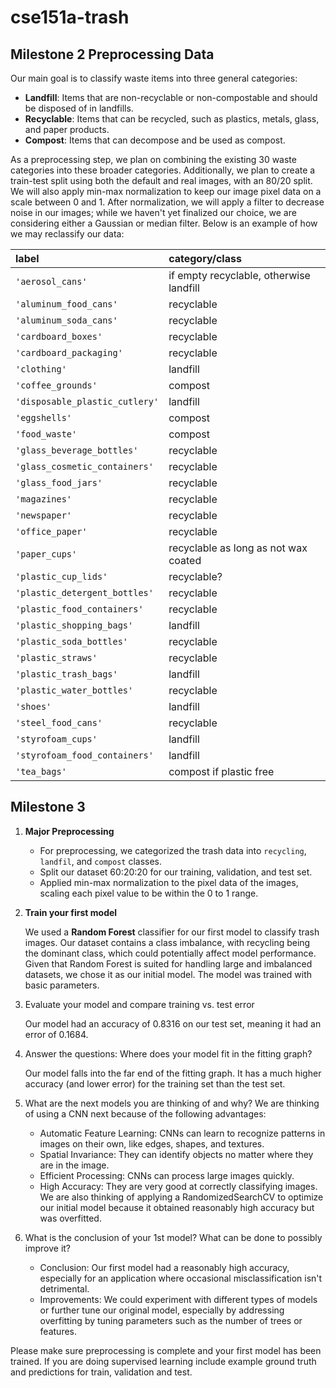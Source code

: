 # cse151a-trash
## Milestone 2 Preprocessing Data

Our main goal is to classify waste items into three general categories: 
* **Landfill**: Items that are non-recyclable or non-compostable and should be disposed of in landfills. 
* **Recyclable**: Items that can be recycled, such as plastics, metals, glass, and paper products.
* **Compost**: Items that can decompose and be used as compost.

As a preprocessing step, we plan on combining the existing 30 waste categories into these broader categories. Additionally, we plan to create a train-test split using both the default and real images, with an 80/20 split. We will also apply min-max normalization to keep our image pixel data on a scale between 0 and 1. After normalization, we will apply a filter to decrease noise in our images; while we haven't yet finalized our choice, we are considering either a Gaussian or median filter. Below is an example of how we may reclassify our data:

| label | category/class |
|:------|:---------------|
| `'aerosol_cans'` | if empty recyclable, otherwise landfill |
| `'aluminum_food_cans'` | recyclable |
| `'aluminum_soda_cans'` | recyclable |
| `'cardboard_boxes'` | recyclable |
| `'cardboard_packaging'` | recyclable |
| `'clothing'` | landfill |
| `'coffee_grounds'` | compost |
| `'disposable_plastic_cutlery'` | landfill |
| `'eggshells'` | compost |
| `'food_waste'` | compost |
| `'glass_beverage_bottles'` | recyclable |
| `'glass_cosmetic_containers'` | recyclable |
| `'glass_food_jars'` | recyclable |
| `'magazines'` | recyclable |
| `'newspaper'` | recyclable |
| `'office_paper'` | recyclable |
| `'paper_cups'` | recyclable as long as not wax coated |
| `'plastic_cup_lids'` | recyclable? |
| `'plastic_detergent_bottles'` | recyclable |
| `'plastic_food_containers'` | recyclable |
| `'plastic_shopping_bags'` | landfill |
| `'plastic_soda_bottles'` | recyclable |
| `'plastic_straws'` | recyclable |
| `'plastic_trash_bags'` | landfill |
| `'plastic_water_bottles'` | recyclable |
| `'shoes'` | landfill |
| `'steel_food_cans'` | recyclable |
| `'styrofoam_cups'` | landfill |
| `'styrofoam_food_containers'` | landfill |
| `'tea_bags'` | compost if plastic free |

## Milestone 3 
1. **Major Preprocessing**
   
   * For preprocessing, we categorized the trash data into ``recycling``, ``landfil``, and ``compost`` classes.
   * Split our dataset 60:20:20 for our training, validation, and test set.
   * Applied min-max normalization to the pixel data of the images, scaling each pixel value to be within the 0 to 1 range.

2. **Train your first model**
   
   We used a **Random Forest** classifier for our first model to classify trash images. Our dataset contains a class imbalance, with recycling being the dominant class, which could potentially affect model performance. Given that Random Forest is suited for handling large and imbalanced datasets, we chose it as our initial model. The model was trained with basic parameters.

3. Evaluate your model and compare training vs. test error
   
   Our model had an accuracy of 0.8316 on our test set, meaning it had an error of 0.1684.

4. Answer the questions: Where does your model fit in the fitting graph?
   
   Our model falls into the far end of the fitting graph. It has a much higher accuracy (and lower error) for the training set than the test set.

5. What are the next models you are thinking of and why?
   We are thinking of using a CNN next because of the following advantages:
   * Automatic Feature Learning: CNNs can learn to recognize patterns in images on their own, like edges, shapes, and textures.
   * Spatial Invariance: They can identify objects no matter where they are in the image.
   * Efficient Processing: CNNs can process large images quickly.
   * High Accuracy: They are very good at correctly classifying images.
   We are also thinking of applying a RandomizedSearchCV to optimize our initial model because it obtained reasonably high accuracy but was overfitted.

6. What is the conclusion of your 1st model? What can be done to possibly improve it?
   * Conclusion: Our first model had a reasonably high accuracy, especially for an application where occasional misclassification isn't detrimental.
   * Improvements: We could experiment with different types of models or further tune our original model, especially by addressing overfitting by tuning parameters such as the number of trees or features.

Please make sure preprocessing is complete and your first model has been trained. If you are doing supervised learning include example ground truth and predictions for train, validation and test. 



